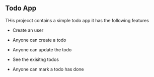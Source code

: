 ## Todo App

THis projecct contains a simple todo app
it has the following features


- Create an user

- Anyone can create a todo
- Anyone can update the todo
- See the exisitng todos
- Anyone can mark a todo has done